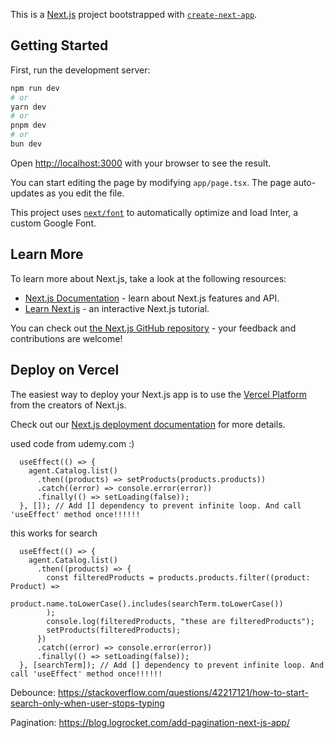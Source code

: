 This is a [Next.js](https://nextjs.org/) project bootstrapped with [`create-next-app`](https://github.com/vercel/next.js/tree/canary/packages/create-next-app).

## Getting Started

First, run the development server:

```bash
npm run dev
# or
yarn dev
# or
pnpm dev
# or
bun dev
```

Open [http://localhost:3000](http://localhost:3000) with your browser to see the result.

You can start editing the page by modifying `app/page.tsx`. The page auto-updates as you edit the file.

This project uses [`next/font`](https://nextjs.org/docs/basic-features/font-optimization) to automatically optimize and load Inter, a custom Google Font.

## Learn More

To learn more about Next.js, take a look at the following resources:

- [Next.js Documentation](https://nextjs.org/docs) - learn about Next.js features and API.
- [Learn Next.js](https://nextjs.org/learn) - an interactive Next.js tutorial.

You can check out [the Next.js GitHub repository](https://github.com/vercel/next.js/) - your feedback and contributions are welcome!

## Deploy on Vercel

The easiest way to deploy your Next.js app is to use the [Vercel Platform](https://vercel.com/new?utm_medium=default-template&filter=next.js&utm_source=create-next-app&utm_campaign=create-next-app-readme) from the creators of Next.js.

Check out our [Next.js deployment documentation](https://nextjs.org/docs/deployment) for more details.

used code from udemy.com :)

```
  useEffect(() => {
    agent.Catalog.list()
      .then((products) => setProducts(products.products))
      .catch((error) => console.error(error))
      .finally(() => setLoading(false));
  }, []); // Add [] dependency to prevent infinite loop. And call 'useEffect' method once!!!!!!
```

this works for search

```
  useEffect(() => {
    agent.Catalog.list()
      .then((products) => {
        const filteredProducts = products.products.filter((product: Product) =>
          product.name.toLowerCase().includes(searchTerm.toLowerCase())
        );
        console.log(filteredProducts, "these are filteredProducts");
        setProducts(filteredProducts);
      })
      .catch((error) => console.error(error))
      .finally(() => setLoading(false));
  }, [searchTerm]); // Add [] dependency to prevent infinite loop. And call 'useEffect' method once!!!!!!
```

Debounce:
https://stackoverflow.com/questions/42217121/how-to-start-search-only-when-user-stops-typing

Pagination:
https://blog.logrocket.com/add-pagination-next-js-app/
